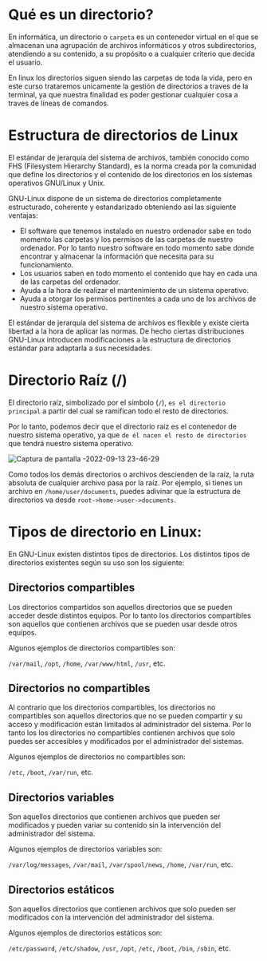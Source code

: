 # Qué es un directorio?

En informática, un directorio o ``carpeta`` es un contenedor virtual en el que se almacenan una agrupación 
de archivos informáticos y otros subdirectorios, atendiendo a su contenido, a su propósito o a cualquier criterio que decida el usuario.

En linux los directorios siguen siendo las carpetas de toda la vida, pero en este curso trataremos unicamente la gestión de directorios a traves
de la terminal, ya que nuestra finalidad es poder gestionar cualquier cosa a traves de líneas de comandos.

# Estructura de directorios de Linux

El estándar de jerarquía del sistema de archivos, también conocido como FHS (Filesystem Hierarchy Standard), es la norma creada por la 
comunidad que define los directorios y el contenido de los directorios en los sistemas operativos GNU/Linux y Unix.

GNU-Linux dispone de un sistema de directorios completamente estructurado, coherente y estandarizado obteniendo así las siguiente ventajas:

* El software que tenemos instalado en nuestro ordenador sabe en todo momento las carpetas y los permisos de las carpetas de nuestro ordenador. Por 
  lo tanto nuestro software en todo momento sabe donde encontrar y almacenar la información que necesita para su funcionamiento.
* Los usuarios saben en todo momento el contenido que hay en cada una de las carpetas del ordenador.
* Ayuda a la hora de realizar el mantenimiento de un sistema operativo.
* Ayuda a otorgar los permisos pertinentes a cada uno de los archivos de nuestro sistema operativo.

El estándar de jerarquía del sistema de archivos es flexible y existe cierta libertad a la hora de aplicar las normas. De hecho ciertas distribuciones 
GNU-Linux introducen modificaciones a la estructura de directorios estándar para adaptarla a sus necesidades.

# Directorio Raíz (/)

El directorio raíz, simbolizado por el símbolo (``/``), ``es el directorio principal`` a partir del cual se ramifican todo el resto de directorios.

Por lo tanto, podemos decir que el directorio raíz es el contenedor de nuestro sistema operativo, ya que ``de él nacen el resto de directorios`` que
tendrá nuestro sistema operativo.

![Captura de pantalla -2022-09-13 23-46-29](https://user-images.githubusercontent.com/103068924/190015184-ca69f912-79d4-4162-9e95-7dd90804e897.png)

Como todos los demás directorios o archivos descienden de la raíz, la ruta absoluta de cualquier archivo pasa por la raíz. Por ejemplo, si tienes 
un archivo en ``/home/user/documents``, puedes adivinar que la estructura de directorios va desde ``root->home->user->documents``.


# Tipos de directorio en Linux:

En GNU-Linux existen distintos tipos de directorios. Los distintos tipos de directorios existentes según su uso son los siguiente:

## Directorios compartibles

Los directorios compartidos son aquellos directorios que se pueden acceder desde distintos equipos. Por lo tanto los directorios compartibles son
aquellos que contienen archivos que se pueden usar desde otros equipos.

Algunos ejemplos de directorios compartibles son:

``/var/mail``, ``/opt``, ``/home``, ``/var/www/html``, ``/usr``, etc.

## Directorios no compartibles

Al contrario que los directorios compartibles, los directorios no compartibles son aquellos directorios que no se pueden compartir y su acceso y
modificación están limitados al administrador del sistema. Por lo tanto los los directorios no compartibles contienen archivos que solo puedes ser 
accesibles y modificados por el administrador del sistemas.

Algunos ejemplos de directorios no compartibles son:

``/etc``, ``/boot``, ``/var/run``, etc.

## Directorios variables

Son aquellos directorios que contienen archivos que pueden ser modificados y pueden variar su contenido sin la intervención del administrador del
sistema.

Algunos ejemplos de directorios variables son:

``/var/log/messages``, ``/var/mail``, ``/var/spool/news``, ``/home``, ``/var/run``, etc.

## Directorios estáticos

Son aquellos directorios que contienen archivos que solo pueden ser modificados con la intervención del administrador del sistema.

Algunos ejemplos de directorios estáticos son:

``/etc/password``, ``/etc/shadow``, ``/usr``, ``/opt``, ``/etc``, ``/boot``, ``/bin``, ``/sbin``, etc.









